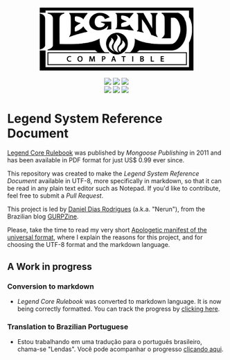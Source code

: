 <p align="center">
  <img src="_media/Legend%20Compatible%20Logo.png" width="355" />
</p>
<p align="center">
  <a href="LICENSE.md"><img src="https://img.shields.io/badge/license-OGL%20v1.0a-red" /></a>
  <a href="https://en.wikipedia.org/wiki/Markdown"><img src="https://img.shields.io/badge/language-Markdown-darkgreen" /></a>
  <a href="https://en.wikipedia.org/wiki/UTF-8"><img src="https://img.shields.io/badge/encoding-UTF--8-yellow" /></a><br />
  <a href="./Legend%20Core%20Rulebook"><img src="https://progress-bar.dev/100/?title=conversion%20to%20markdown" /></a>
  <a href="./Legend%20Core%20Rulebook"><img src="https://progress-bar.dev/22/?title=formatting%20and%20revision" /></a>
  <a href="./Lendas%20Livro%20Básico"><img src="https://progress-bar.dev/6/?title=translation%20(pt_BR)" /></a>
</p>

# Legend System Reference Document

[Legend Core Rulebook](https://www.mongoosepublishing.com/products/legend-core-rulebook?variant=42088757854455) was published by _Mongoose Publishing_ in 2011 and has been available in PDF format for just US$ 0.99 ever since.

This repository was created to make the _Legend System Reference Document_ available in UTF-8, more specifically in markdown, so that it can be read in any plain text editor such as Notepad. If you'd like to contribute, feel free to submit a _Pull Request_.

This project is led by [Daniel Dias Rodrigues](https://github.com/nerun) (a.k.a. "Nerun"), from the Brazilian blog [GURPZine](https://www.gurpzine.com.br).

Please, take the time to read my very short [Apologetic manifest of the universal format](Apologetic%20manifest%20of%20the%20universal%20format.md), where I explain the reasons for this project, and for choosing the UTF-8 format and the markdown language.

## A Work in progress

### Conversion to markdown

  - _Legend Core Rulebook_ was converted to markdown language. It is now being correctly formatted. You can track the progress by [clicking here](Legend%20Core%20Rulebook/en/README.md).

### Translation to Brazilian Portuguese

  - Estou trabalhando em uma tradução para o português brasileiro, chama-se "Lendas". Você pode acompanhar o progresso [clicando aqui](Legend%20Core%20Rulebook/pt-br/README.md).
